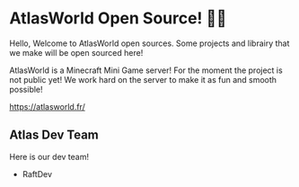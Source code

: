 # AtlasWorld Open Source! 🎉🎉

Hello, Welcome to AtlasWorld open sources. Some projects and librairy that we make will be open sourced here!

AtlasWorld is a Minecraft Mini Game server! For the moment the project is not public yet! We work hard on the server to make it as fun and smooth possible!

https://atlasworld.fr/

## Atlas Dev Team
Here is our dev team!
- RaftDev
